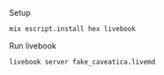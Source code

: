 
Setup

```bash
mix escript.install hex livebook
```

Run livebook

```bash
livebook server fake_caveatica.livemd
```

